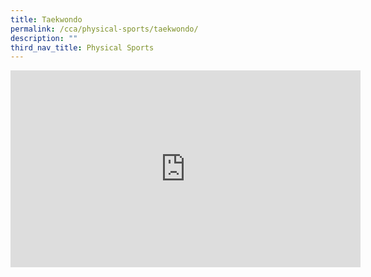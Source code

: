 ```yaml
---
title: Taekwondo
permalink: /cca/physical-sports/taekwondo/
description: ""
third_nav_title: Physical Sports
---
```

<iframe width="560" height="315" src="https://www.youtube.com/embed/q3asvRfgSS4" title="YouTube video player" frameborder="0" allow="accelerometer; autoplay; clipboard-write; encrypted-media; gyroscope; picture-in-picture" allowfullscreen></iframe>